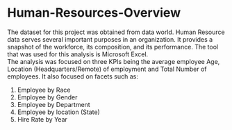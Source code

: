 # Human-Resources-Overview
The dataset for this project was obtained from data world. Human Resource data serves several important purposes in an organization. It provides a snapshot of the workforce, its composition, and its performance. The tool that was used for this analysis is Microsoft Excel.  
The analysis was focused on three KPIs being the average employee Age, Location (Headquarters/Remote) of employment and Total Number of employees.
It also focused on facets such as: 
1. Employee by Race
2. Employee by Gender
3. Employee by Department
4. Employee by location (State)
5. Hire Rate by Year
